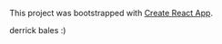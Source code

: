 This project was bootstrapped with [Create React App](https://github.com/facebook/create-react-app).

derrick bales :)